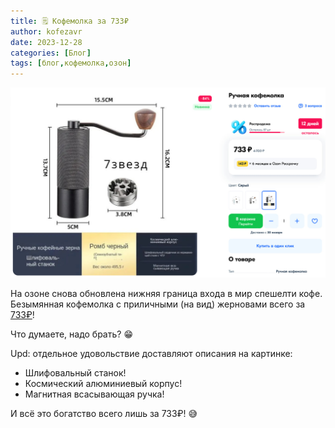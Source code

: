 ```yaml
---
title: 🗒 Кофемолка за 733₽
author: kofezavr
date: 2023-12-28
categories: [Блог]
tags: [блог,кофемолка,озон]
--- 
```

![Кофемолка за 733₽](/assets/img/posts/23/12/733.jpg)

На озоне снова обновлена нижняя граница входа в мир спешелти кофе. Безымянная кофемолка с приличными (на вид) жерновами всего за [733₽](https://www.ozon.ru/product/ruchnaya-kofemolka-1335987582/)!

Что думаете, надо брать? 😁

Upd: отдельное удовольствие доставляют описания на картинке:
   - Шлифовальный станок!
   - Космический алюминиевый корпус!
   - Магнитная всасывающая ручка!

И всё это богатство всего лишь за 733₽! 😅

<script async src="https://telegram.org/js/telegram-widget.js?22" data-telegram-discussion="coffeesaurus/906" data-comments-limit="3" data-colorful="1"></script>